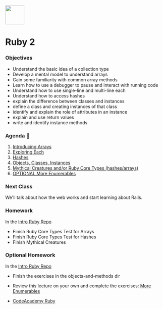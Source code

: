 # <img src="https://cloud.githubusercontent.com/assets/8397980/19818474/bd21af4c-9d04-11e6-8df6-1ed154718dce.png" height="60">

# Ruby 2

### Objectives

*   Understand the basic idea of a collection type
*   Develop a mental model to understand arrays
*   Gain some familiarity with common array methods
*   Learn how to use a debugger to pause and interact with running code
*   Understand how to use single-line and multi-line each
*   Understand how to access hashes
*   explain the difference between classes and instances
*   define a class and creating instances of that class
*   identify and explain the role of attributes in an instance
*   explain and use return values
*   write and identify instance methods

### Agenda :rocket:

1. [Introducing Arrays](resources/arrays_slides.md)
2. [Exploring Each](resources/exploring_each.md)
3. [Hashes](resources/hashes.md)
4. [Objects, Classes, Instances](resources/object_classes_instances.md)
5. [Mythical Creatures and/or Ruby Core Types (hashes/arrays)](https://github.com/weilandia/intro-ruby-exercises)
6. [OPTIONAL More Enumerables](resources/enumerable_outline.md)

### Next Class

We'll talk about how the web works and start learning about Rails.

### Homework
In the [Intro Ruby Repo](https://github.com/weilandia/intro-ruby-exercises)
* Finish Ruby Core Types Test for Arrays
* Finish Ruby Core Types Test for Hashes
* Finish Mythical Creatures

### Optional Homework

In the [Intro Ruby Repo](https://github.com/weilandia/intro-ruby-exercises)
* Finish the exercises in the objects-and-methods dir

* Review this lecture on your own and complete the exercises: [More Enumerables](resources/enumerable_outline.md)


* [CodeAcademy Ruby](https://www.codecademy.com/learn/learn-ruby)
